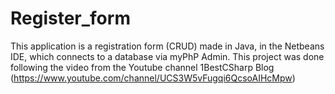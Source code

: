 # Register_form

This application is a registration form (CRUD) made in Java, in the Netbeans IDE, which connects to a database via myPhP Admin.
This project was done following the video from the Youtube channel 1BestCSharp Blog (https://www.youtube.com/channel/UCS3W5vFugqi6QcsoAIHcMpw)
